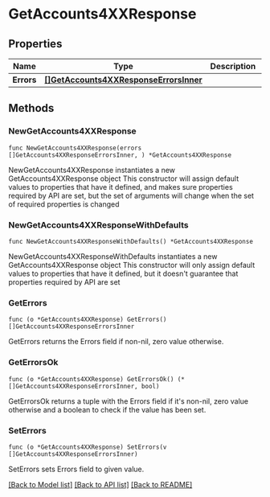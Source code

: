 # GetAccounts4XXResponse

## Properties

Name | Type | Description | Notes
------------ | ------------- | ------------- | -------------
**Errors** | [**[]GetAccounts4XXResponseErrorsInner**](GetAccounts4XXResponseErrorsInner.md) |  | 

## Methods

### NewGetAccounts4XXResponse

`func NewGetAccounts4XXResponse(errors []GetAccounts4XXResponseErrorsInner, ) *GetAccounts4XXResponse`

NewGetAccounts4XXResponse instantiates a new GetAccounts4XXResponse object
This constructor will assign default values to properties that have it defined,
and makes sure properties required by API are set, but the set of arguments
will change when the set of required properties is changed

### NewGetAccounts4XXResponseWithDefaults

`func NewGetAccounts4XXResponseWithDefaults() *GetAccounts4XXResponse`

NewGetAccounts4XXResponseWithDefaults instantiates a new GetAccounts4XXResponse object
This constructor will only assign default values to properties that have it defined,
but it doesn't guarantee that properties required by API are set

### GetErrors

`func (o *GetAccounts4XXResponse) GetErrors() []GetAccounts4XXResponseErrorsInner`

GetErrors returns the Errors field if non-nil, zero value otherwise.

### GetErrorsOk

`func (o *GetAccounts4XXResponse) GetErrorsOk() (*[]GetAccounts4XXResponseErrorsInner, bool)`

GetErrorsOk returns a tuple with the Errors field if it's non-nil, zero value otherwise
and a boolean to check if the value has been set.

### SetErrors

`func (o *GetAccounts4XXResponse) SetErrors(v []GetAccounts4XXResponseErrorsInner)`

SetErrors sets Errors field to given value.



[[Back to Model list]](../README.md#documentation-for-models) [[Back to API list]](../README.md#documentation-for-api-endpoints) [[Back to README]](../README.md)


